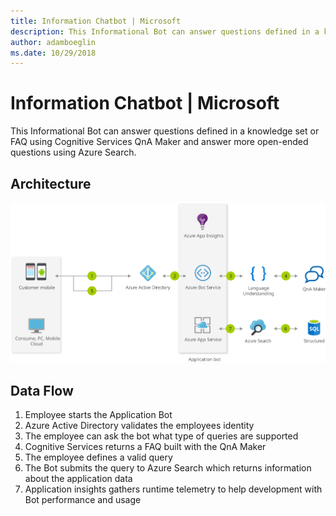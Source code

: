 ```yaml
---
title: Information Chatbot | Microsoft
description: This Informational Bot can answer questions defined in a knowledge set or FAQ using Cognitive Services QnA Maker and answer more open-ended questions using Azure Search.
author: adamboeglin
ms.date: 10/29/2018
---
```

# Information Chatbot | Microsoft
This Informational Bot can answer questions defined in a knowledge set or FAQ using Cognitive Services QnA Maker and answer more open-ended questions using Azure Search.

## Architecture
<img src="media/information-chatbot.svg" alt='architecture diagram' />

## Data Flow
1. Employee starts the Application Bot
1. Azure Active Directory validates the employees identity
1. The employee can ask the bot what type of queries are supported
1. Cognitive Services returns a FAQ built with the QnA Maker
1. The employee defines a valid query
1. The Bot submits the query to Azure Search which returns information about the application data
1. Application insights gathers runtime telemetry to help development with Bot performance and usage